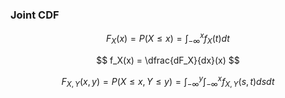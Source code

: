### Joint CDF

$$
    F_X(x) = P(X \le x) = \int_{-∞}^xf_X(t)dt
$$

$$
    f_X(x) = \dfrac{dF_X}{dx}(x)
$$

$$
    F_{X,Y}(x,y) = P(X \le x, Y \le y) = \int_{-∞}^y\int_{-∞}^xf_{X,Y}(s,t)dsdt
$$